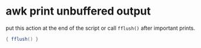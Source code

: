 # awk print unbuffered output
put this action at the end of the script
or call `fflush()` after important prints.
```awk
{ fflush() }
```
